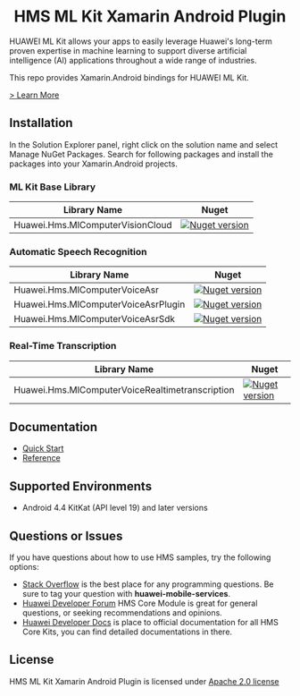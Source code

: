 <p align="center">
  <h1 align="center">HMS ML Kit Xamarin Android Plugin</h1>
</p>

HUAWEI ML Kit allows your apps to easily leverage Huawei's long-term proven expertise in machine learning to support diverse artificial intelligence (AI) applications throughout a wide range of industries.

This repo provides Xamarin.Android bindings for HUAWEI ML Kit.

[> Learn More](https://developer.huawei.com/consumer/en/doc/development/HMS-Plugin-Guides/about-service-0000001052602130)

## Installation

In the Solution Explorer panel, right click on the solution name and select Manage NuGet Packages. Search for following packages and install the packages into your Xamarin.Android projects.

### ML Kit Base Library

| Library Name  | Nuget |
|--------|-----|
| Huawei.Hms.MlComputerVisionCloud   |  <a href="https://www.nuget.org/packages/Huawei.Hms.MlComputerVisionCloud"><img src="https://img.shields.io/nuget/v/Huawei.Hms.MlComputerVisionCloud?color=%23ed2a1c&style=for-the-badge" alt="Nuget version"></a> |

### Automatic Speech Recognition

| Library Name  | Nuget |
|--------|-----|
| Huawei.Hms.MlComputerVoiceAsr  |  <a href="https://www.nuget.org/packages/Huawei.Hms.MlComputerVoiceAsr*"><img src="https://img.shields.io/nuget/v/Huawei.Hms.MlComputerVoiceAsr*?color=%23ed2a1c&style=for-the-badge" alt="Nuget version"></a> |
| Huawei.Hms.MlComputerVoiceAsrPlugin  |  <a href="https://www.nuget.org/packages/Huawei.Hms.MlComputerVoiceAsrPlugin"><img src="https://img.shields.io/nuget/v/Huawei.Hms.MlComputerVoiceAsrPlugin?color=%23ed2a1c&style=for-the-badge" alt="Nuget version"></a> |
| Huawei.Hms.MlComputerVoiceAsrSdk   |  <a href="https://www.nuget.org/packages/Huawei.Hms.MlComputerVoiceAsrSdk"><img src="https://img.shields.io/nuget/v/Huawei.Hms.MlComputerVoiceAsrSdk?color=%23ed2a1c&style=for-the-badge" alt="Nuget version"></a> |

### Real-Time Transcription

| Library Name  | Nuget |
|--------|-----|
| Huawei.Hms.MlComputerVoiceRealtimetranscription  |  <a href="https://www.nuget.org/packages/Huawei.Hms.MlComputerVoiceRealtimetranscription"><img src="https://img.shields.io/nuget/v/Huawei.Hms.MlComputerVoiceRealtimetranscription?color=%23ed2a1c&style=for-the-badge" alt="Nuget version"></a> |


## Documentation

- [Quick Start](https://developer.huawei.com/consumer/en/doc/development/HMS-Plugin-Guides/prepare-dev-env-0000001052968081)
- [Reference](https://developer.huawei.com/consumer/en/doc/development/HMS-Plugin-References-V1/overview-0000001052991421-V1)

## Supported Environments

- Android 4.4 KitKat (API level 19) and later versions

## Questions or Issues

If you have questions about how to use HMS samples, try the following options:
- [Stack Overflow](https://stackoverflow.com/questions/tagged/huawei-mobile-services) is the best place for any programming questions. Be sure to tag your question with **huawei-mobile-services**.
- [Huawei Developer Forum](https://forums.developer.huawei.com/forumPortal/en/home?fid=0101187876626530001) HMS Core Module is great for general questions, or seeking recommendations and opinions.
- [Huawei Developer Docs](https://developer.huawei.com/consumer/en/doc/overview/HMS-Core-Plugin) is place to official documentation for all HMS Core Kits, you can find detailed documentations in there.

## License

HMS ML Kit Xamarin Android Plugin is licensed under [Apache 2.0 license](LICENSE)